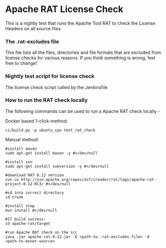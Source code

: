 <!--- Licensed to the Apache Software Foundation (ASF) under one -->
<!--- or more contributor license agreements.  See the NOTICE file -->
<!--- distributed with this work for additional information -->
<!--- regarding copyright ownership.  The ASF licenses this file -->
<!--- to you under the Apache License, Version 2.0 (the -->
<!--- "License"); you may not use this file except in compliance -->
<!--- with the License.  You may obtain a copy of the License at -->

<!---   http://www.apache.org/licenses/LICENSE-2.0 -->

<!--- Unless required by applicable law or agreed to in writing, -->
<!--- software distributed under the License is distributed on an -->
<!--- "AS IS" BASIS, WITHOUT WARRANTIES OR CONDITIONS OF ANY -->
<!--- KIND, either express or implied.  See the License for the -->
<!--- specific language governing permissions and limitations -->
<!--- under the License. -->

# Apache RAT License Check

This is a nightly test that runs the Apache Tool RAT to check the License Headers on all source files
 
### The .rat-excludes file
This file lists all the files, directories and file formats that are excluded from license checks for various reasons.
If you think something is wrong, feel free to change!

### Nightly test script for license check
The license check script called by the Jenkinsfile

### How to run the RAT check locally
The following commands can be used to run a Apache RAT check locally - 

Docker based 1-click-method:
```
ci/build.py -p ubuntu_cpu test_rat_check
```

Manual method:
```
#install maven
sudo apt-get install maven -y #>/dev/null

#install svn
sudo apt-get install subversion -y #>/dev/null

#download RAT 0.12 version
svn co http://svn.apache.org/repos/asf/creadur/rat/tags/apache-rat-project-0.12-RC3/ #>/dev/null

#cd into correct directory
cd trunk

#install step
mvn install #>/dev/null

#If build success:
cd apache-rat/target

#run Apache RAT check on the src
java -jar apache-rat-0.12.jar -E <path-to-.rat-excludes-file> -d <path-to-mxnet-source>
```
